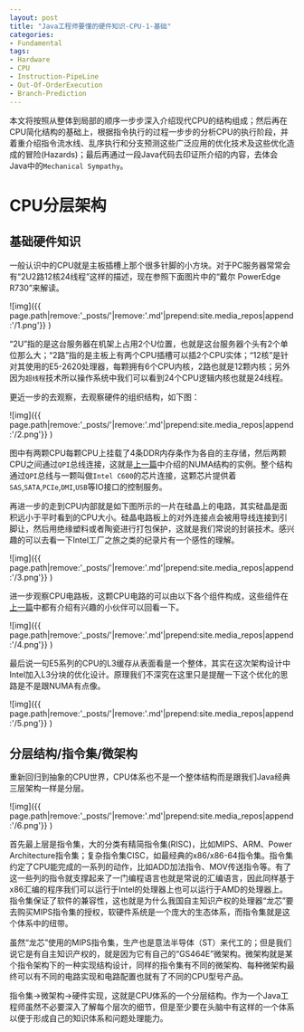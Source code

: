 ```yaml
---
layout: post
title: "Java工程师要懂的硬件知识-CPU-1-基础"
categories:
- Fundamental
tags:
- Hardware
- CPU
- Instruction-PipeLine
- Out-Of-OrderExecution
- Branch-Prediction
---
```

本文将按照从整体到局部的顺序一步步深入介绍现代CPU的结构组成；然后再在CPU简化结构的基础上，根据指令执行的过程一步步的分析CPU的执行阶段，并着重介绍指令流水线、乱序执行和分支预测这些广泛应用的优化技术及这些优化造成的冒险(Hazards)；最后再通过一段Java代码去印证所介绍的内容，去体会Java中的`Mechanical Sympathy`。



CPU分层架构
=================

基础硬件知识
-----------------
一般认识中的CPU就是主板插槽上那个很多针脚的小方块。对于PC服务器常常会有“2U2路12核24线程”这样的描述，现在参照下面图片中的“戴尔 PowerEdge R730”来解读。

![img]({{ page.path|remove:'_posts/'|remove:'.md'|prepend:site.media_repos|append:'/1.png'}} )

“2U”指的是这台服务器在机架上占用2个U位置，也就是这台服务器个头有2个单位那么大；“2路”指的是主板上有两个CPU插槽可以插2个CPU实体；“12核”是针对其使用的E5-2620处理器，每颗拥有6个CPU内核，2路也就是12颗内核；另外因为`超线程`技术所以操作系统中我们可以看到24个CPU逻辑内核也就是24线程。

更近一步的去观察，去观察硬件的组织结构，如下图：

![img]({{ page.path|remove:'_posts/'|remove:'.md'|prepend:site.media_repos|append:'/2.png'}} )

图中有两颗CPU每颗CPU上挂载了4条DDR内存条作为各自的主存储，然后两颗CPU之间通过`QPI`总线连接，这就是[上一篇](http://blog.beanmr.com/2016/01/14/a-hardware-view-for-java-preface/)中介绍的NUMA结构的实例。整个结构通过`QPI`总线与一颗叫做`Intel C600`的芯片连接，这颗芯片提供着`SAS`,`SATA`,`PCIe`,`DMI`,`USB`等IO接口的控制服务。

再进一步的走到CPU内部就是如下图所示的一片在硅晶上的电路，其实硅晶是面积远小于平时看到的CPU大小。硅晶电路板上的对外连接点会被用导线连接到引脚让，然后用绝缘塑料或者陶瓷进行打包保护，这就是我们常说的封装技术。感兴趣的可以去看一下Intel工厂之旅之类的纪录片有一个感性的理解。

![img]({{ page.path|remove:'_posts/'|remove:'.md'|prepend:site.media_repos|append:'/3.png'}} )

进一步观察CPU电路板，这颗CPU电路的可以由以下各个组件构成，这些组件在[上一篇](http://blog.beanmr.com/2016/01/14/a-hardware-view-for-java-preface/)中都有介绍有兴趣的小伙伴可以回看一下。

![img]({{ page.path|remove:'_posts/'|remove:'.md'|prepend:site.media_repos|append:'/4.png'}} )

最后说一句E5系列的CPU的L3缓存从表面看是一个整体，其实在这次架构设计中Intel加入L3分块的优化设计。原理我们不深究在这里只是提醒一下这个优化的思路是不是跟NUMA有点像。

![img]({{ page.path|remove:'_posts/'|remove:'.md'|prepend:site.media_repos|append:'/5.png'}} )

分层结构/指令集/微架构
-----------------
重新回归到抽象的CPU世界，CPU体系也不是一个整体结构而是跟我们Java经典三层架构一样是分层。

![img]({{ page.path|remove:'_posts/'|remove:'.md'|prepend:site.media_repos|append:'/6.png'}} )

首先最上层是指令集，大的分类有精简指令集(RISC)，比如MIPS、ARM、Power Architecture指令集；复杂指令集CISC，如最经典的x86/x86-64指令集。指令集约定了CPU能完成的一系列的动作，比如ADD加法指令、MOV传送指令等。有了这一些列的指令就支撑起来了一门编程语言也就是常说的汇编语言，因此同样基于x86汇编的程序我们可以运行于Intel的处理器上也可以运行于AMD的处理器上。指令集保证了软件的兼容性，这也就是为什么我国自主知识产权的处理器“龙芯”要去购买MIPS指令集的授权，软硬件系统是一个庞大的生态体系，而指令集就是这个体系中的纽带。

虽然“龙芯”使用的MIPS指令集，生产也是意法半导体（ST）来代工的；但是我们说它是有自主知识产权的，就是因为它有自己的“GS464E”微架构。微架构就是某个指令架构下的一种实现结构设计，同样的指令集有不同的微架构、每种微架构最终可以有不同的电路实现和电路配置也就有了不同的CPU型号产品。

指令集->微架构->硬件实现，这就是CPU体系的一个分层结构。作为一个Java工程师虽然不必要深入了解每个层次的细节，但是至少要在头脑中有这样的一个体系以便于形成自己的知识体系和问题处理能力。





